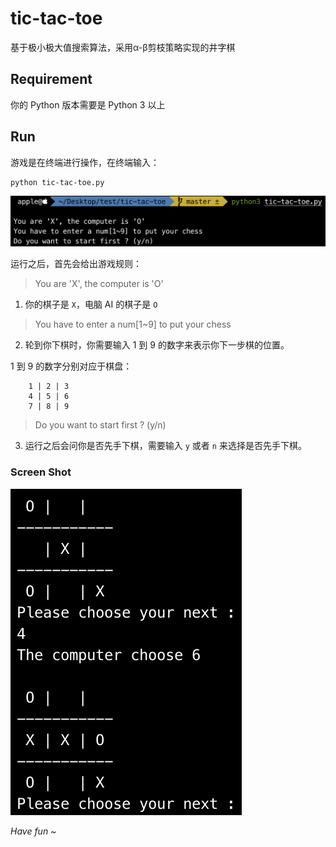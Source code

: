 # tic-tac-toe

基于极小极大值搜索算法，采用α-β剪枝策略实现的井字棋

## Requirement

你的 Python 版本需要是 Python 3 以上

## Run

游戏是在终端进行操作，在终端输入：

```shell
python tic-tac-toe.py
```

![start](images/start.png)

运行之后，首先会给出游戏规则：

> You are 'X', the computer is 'O'

1. 你的棋子是 `X`，电脑 AI 的棋子是 `O`

> You have to enter a num[1~9] to put your chess

2. 轮到你下棋时，你需要输入 1 到 9 的数字来表示你下一步棋的位置。

1 到 9 的数字分别对应于棋盘：

```
    1 | 2 | 3
    4 | 5 | 6 
    7 | 8 | 9
```

> Do you want to start first ? (y/n)

3. 运行之后会问你是否先手下棋，需要输入 `y` 或者 `n` 来选择是否先手下棋。

### Screen Shot

![example](images/example.png)

_Have fun ~_ 
